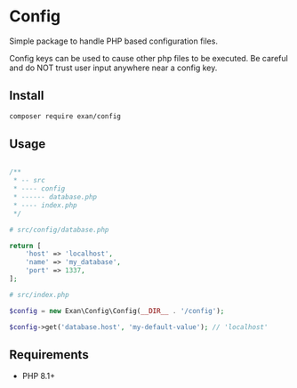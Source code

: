 # Config

Simple package to handle PHP based configuration files.

Config keys can be used to cause other php files to be executed. Be careful and do NOT trust user input anywhere near a config key.

## Install

```sh
composer require exan/config
```

## Usage

```php

/**
 * -- src
 * ---- config
 * ------ database.php
 * ---- index.php
 */

# src/config/database.php

return [
    'host' => 'localhost',
    'name' => 'my_database',
    'port' => 1337,
];

# src/index.php

$config = new Exan\Config\Config(__DIR__ . '/config');

$config->get('database.host', 'my-default-value'); // 'localhost'
```

## Requirements

- PHP 8.1+
